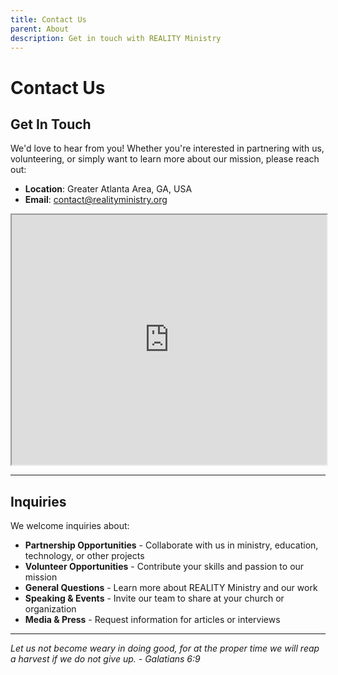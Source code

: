 ```yaml
---
title: Contact Us
parent: About
description: Get in touch with REALITY Ministry
---
```


# Contact Us

<h2>Get In Touch</h2>

We'd love to hear from you! Whether you're interested in partnering with us, volunteering, or simply want to learn more about our mission, please reach out:

- **Location**: Greater Atlanta Area, GA, USA
- **Email**: [contact@realityministry.org](mailto:contact@realityministry.org)

<div style={{margin: '2rem 0'}}>
  <iframe 
    src="https://www.google.com/maps/embed?pb=!1m18!1m12!1m3!1d424148.7171531268!2d-84.55087719527822!3d33.83080246536765!2m3!1f0!2f0!3f0!3m2!1i1024!2i768!4f13.1!3m3!1m2!1s0x88f5045d6993098d%3A0x66fede2f990b630b!2sAtlanta%2C%20GA!5e0!3m2!1sen!2sus!4v1234567890123!5m2!1sen!2sus" 
    width="100%" 
    height="400" 
    style={{border: 0, borderRadius: '8px'}} 
    allowFullScreen="" 
    loading="lazy" 
    referrerPolicy="no-referrer-when-downgrade">
  </iframe>
</div>

---

<h2>Inquiries</h2>

We welcome inquiries about:

- **Partnership Opportunities** - Collaborate with us in ministry, education, technology, or other projects
- **Volunteer Opportunities** - Contribute your skills and passion to our mission
- **General Questions** - Learn more about REALITY Ministry and our work
- **Speaking & Events** - Invite our team to share at your church or organization
- **Media & Press** - Request information for articles or interviews

---

*Let us not become weary in doing good, for at the proper time we will reap a harvest if we do not give up. - Galatians 6:9*